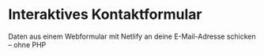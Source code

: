 # Interaktives Kontaktformular

Daten aus einem Webformular mit Netlify an deine E-Mail-Adresse schicken – ohne PHP
